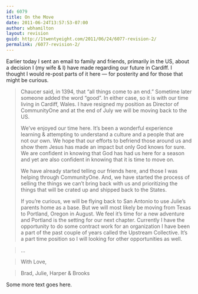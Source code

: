 ```yaml
---
id: 6079
title: On the Move
date: 2011-06-24T13:57:53-07:00
author: wbhamilton
layout: revision
guid: http://1twentyeight.com/2011/06/24/6077-revision-2/
permalink: /6077-revision-2/
---
```

Earlier today I sent an email to family and friends, primarily in the US, about a decision I (my wife & I) have made regarding our future in Cardiff. I thought I would re-post parts of it here — for posterity and for those that might be curious.

> Chaucer said, in 1394, that &#8220;all things come to an end.&#8221; Sometime later someone added the word &#8220;good&#8221;. In either case, so it is with our time living in Cardiff, Wales. I have resigned my position as Director of CommunityOne and at the end of July we will be moving back to the US.
> 
> We&#8217;ve enjoyed our time here. It&#8217;s been a wonderful experience learning & attempting to understand a culture and a people that are not our own. We hope that our efforts to befriend those around us and show them Jesus has made an impact but only God knows for sure. We are confident in knowing that God has had us here for a season and yet are also confident in knowing that it is time to move on.
> 
> We have already started telling our friends here, and those I was helping through CommunityOne. And, we have started the process of selling the things we can&#8217;t bring back with us and prioritizing the things that will be crated up and shipped back to the States.
> 
> If you&#8217;re curious, we will be flying back to San Antonio to use Julie&#8217;s parents home as a base. But we will most likely be moving from Texas to Portland, Oregon in August. We feel it&#8217;s time for a new adventure and Portland is the setting for our next chapter. Currently I have the opportunity to do some contract work for an organization I have been a part of the past couple of years called the Upstream Collective. It&#8217;s a part time position so I will looking for other opportunities as well.

> &#8230;

> With Love,

> Brad, Julie, Harper & Brooks

Some more text goes here.